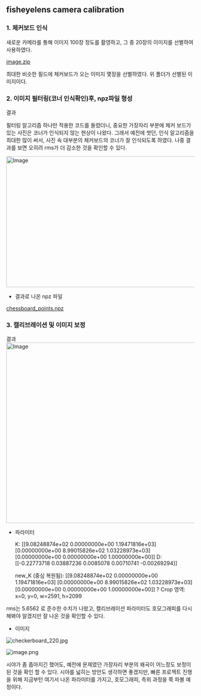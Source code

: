 ## fisheyelens camera calibration


### 1. 체커보드 인식

새로운 카메라를 통해 이미지 100장 정도를 촬영하고, 그 중 20장의 이미지를 선별하여 사용하였다.

[image.zip](attachment:d5f44757-cf2c-4d10-b9b4-b0a960efbf28:image.zip)

최대한 비슷한 필드에 체커보드가 오는 이미지 몇장을 선별하였다. 위 폴더가 선별된 이미지이다.

### 2. 이미지 필터링(코너 인식확인)후, npz파일 형성

결과

필터링 알고리즘 하나만 적용한 코드를 돌렸더니, 중요한 가장자리 부분에 체커 보드가 있는 사진은 코너가 인식되지 않는 현상이 나왔다. 그래서 예전에 썻던, 인식 알고리즘을 최대한 많이 써서, 사진 속 대부분의 체커보드의 코너가 잘 인식되도록 하였다. 나중 결과를 보면 오히려 rms가 더 감소한 것을 확인할 수 있다. 

<img width="750" height="350" alt="Image" src="https://github.com/user-attachments/assets/dab7f88e-15b6-410b-8113-bad714ac7ae8" />

- 결과로 나온 npz 파일

[chessboard_points.npz](attachment:62f80aea-4613-4926-b6c1-97952b153d94:chessboard_points.npz)

### 3. 캘리브레이션 및 이미지 보정

결과
<img width="1095" height="483" alt="Image" src="https://github.com/user-attachments/assets/1c389e2b-9073-4f31-9a01-dc18d8e39682" />

- 파라미터
    
    K:
    [[9.08248874e+02 0.00000000e+00 1.19471816e+03]
    [0.00000000e+00 8.99015826e+02 1.03228973e+03]
    [0.00000000e+00 0.00000000e+00 1.00000000e+00]]
    D:
    [[-0.22773718  0.03887236  0.0085078   0.00710741 -0.00269294]]
    
    new_K (중심 복원됨):
    [[9.08248874e+02 0.00000000e+00 1.19471816e+03]
    [0.00000000e+00 8.99015826e+02 1.03228973e+03]
    [0.00000000e+00 0.00000000e+00 1.00000000e+00]]
    ? Crop 영역: x=0, y=0, w=2591, h=2099
    

rms는 5.6562 로 준수한 수치가 나왔고, 캘리브레이션 파라미터도 호모그래피를 다시 해봐야 알겠지만 잘 나온 것을 확인할 수 있다.

- 이미지

![checkerboard_220.jpg](attachment:bbd87133-2f9b-4170-8aa8-5b55dacff890:checkerboard_220.jpg)

![image.png](attachment:e343628d-579c-43cf-92f9-d055ad88f27b:image.png)

시야가 좀 좁아지긴 했어도, 예전에 문제였던 가장자리 부분의 왜곡이 어느정도 보정이 된 것을 확인 할 수 있다. 시야를 넓히는 방안도 생각하면 좋겠지만, 빠른 프로젝트 진행을 위해 지금부턴 여기서 나온 파라미터를 가지고, 호모그래피, 측위 과정을 쭉 파볼 예정이다.
